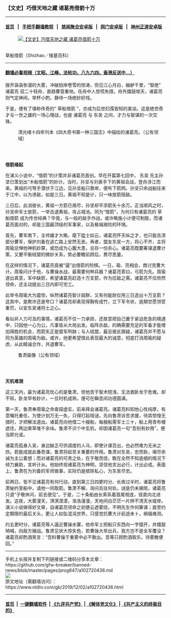 ### 【文史】巧借天地之藏 诸葛亮借箭十万
------------------------

#### [首页](https://github.com/gfw-breaker/banned-news/blob/master/README.md) &nbsp;&nbsp;|&nbsp;&nbsp; [手把手翻墙教程](https://github.com/gfw-breaker/guides/wiki) &nbsp;&nbsp;|&nbsp;&nbsp; [禁闻聚合安卓版](https://github.com/gfw-breaker/bn-android) &nbsp;&nbsp;|&nbsp;&nbsp; [网门安卓版](https://github.com/oGate2/oGate) &nbsp;&nbsp;|&nbsp;&nbsp; [神州正道安卓版](https://github.com/SzzdOgate/update) 



<div><div class="featured_image">
 <a href="https://i.ntdtv.com/assets/uploads/2019/12/1605251140521456-600x400-676.jpg" target="_blank">
  <figure>
   <img alt="【文史】巧借天地之藏 诸葛亮借箭十万" src="https://i.ntdtv.com/assets/uploads/2019/12/1605251140521456-600x400-676-800x450.jpg"/>
  </figure><br/>
 </a>
 <span class="caption">
  草船借箭（Shizhao／维基百科）
 </span>
</div>
</div><hr/>

#### [翻墙必看视频（文昭、江峰、法轮功、八九六四、香港反送中...）](https://github.com/gfw-breaker/banned-news/blob/master/pages/links.md)

<div><div class="post_content" itemprop="articleBody">
 <p>
  拨开袅袅弥漫的大雾，冲破拍岸卷雪的惊涛，但见江心月白，舳舻千里，“智绝”
  <ok href="https://www.ntdtv.com/gb/诸葛亮.htm">
   诸葛亮
  </ok>
  驭二十轻舟，直趋曹营重地。任舟中人惊慌失措，舟外擂鼓喧天，诸葛亮则气定神闲，举杯小酌，静待一场绝妙好戏。
 </p>
 <p>
  于是，便有了堪称传奇的“
  <ok href="https://www.ntdtv.com/gb/草船借箭.htm">
   草船借箭
  </ok>
  ”，亦成为后世妇孺皆知的美谈。这是绝世奇才与一世之雄的一场心理战，也是
  <ok href="https://www.ntdtv.com/gb/诸葛亮.htm">
   诸葛亮
  </ok>
  与
  <ok href="https://www.ntdtv.com/gb/东吴.htm">
   东吴
  </ok>
  之间，才力与智谋的一次交锋。
 </p>
 <figure class="wp-caption alignnone" id="attachment_102720444" style="width: 450px">
  <img alt="" class="size-full wp-image-102720444" src="https://i.ntdtv.com/assets/uploads/2019/12/1604181650592669-450x793.jpg">
   <br/><figcaption class="wp-caption-text">
    清光绪十四年刊本《四大奇书第一种三国志》中描绘的诸葛亮。（公有领域）
   </figcaption><br/>
  </img>
 </figure><br/>
 <p>
  <strong>
   借箭缘起
  </strong>
 </p>
 <p>
  在演义小说中，“借箭”的计策并非诸葛亮首创。早在开篇第七回中，
  <ok href="https://www.ntdtv.com/gb/东吴.htm">
   东吴
  </ok>
  先主孙坚已策划出“木船借箭”的妙计。当时，孙坚与刘表手下的黄祖会战，登舟涉江而来。黄祖的弓弩手潜伏于江边，见孙坚船只靠岸，便布下箭网。孙坚只命战船往来于江中，以为诱敌，如是三日。黄祖不知是计，只一味放箭阻敌。
 </p>
 <p>
  三日后，此消彼长，黄祖一方箭已用尽，孙坚却平添箭矢十余万。正当顺风之时，孙坚命军士放箭，一举击退黄祖，攻占城池。同为“借箭”，为何只有诸葛亮的
  <ok href="https://www.ntdtv.com/gb/草船借箭.htm">
   草船借箭
  </ok>
  成为传世经典？毕竟，与一般的敌手作战，或许略施小计便可制胜，而诸葛亮面对的，却是三国最顶级的军事家，以及极端艰险的环境。
 </p>
 <p>
  首先，曹军南下，主帅雄才大略，麾下猛士如云，诸葛亮怀天纵之才，也只能击溃部分曹军，保护刘备在逃亡路上安然无恙。再者，盟友东吴一方，将心不齐，主将周瑜忌惮他神机妙算，或恐成为心腹大患，总存一份杀心。诸葛亮既要筹谋退曹计策，又要平衡结盟的微妙关系，势必要瞻前顾后，费尽思量。
 </p>
 <p>
  在这样的情况下，诸葛亮竟被“逼”出借箭的险棋。一日，瑜、亮相会，商讨克曹大计。周瑜问计于他，与曹操水战，最需要何种兵器？诸葛亮答曰，弓箭为先。周瑜道出真意，军中缺箭，希望诸葛亮赶造十万支箭，作为应敌之需。诸葛亮不仅欣然领命，还主动提出三日内即可完工。
 </p>
 <p>
  此举令周瑜大为震惊，纵然诸葛亮智计超群，又有何能耐仅用三日造出十万支箭？这其中，是欺诈还是夸口？诸葛亮却表现得胸有成竹，立下军令状，逾期甘愿领受重罚，以安东吴诸将士之心。
 </p>
 <p>
  看似非人力可及的事情，诸葛亮不仅一力承担，还故意把自己置于紧迫危急的境遇中，只因他一心为公，凡事皆从大局出发。临阵杀敌，的确需要充足的军备才能增加得胜的机会，而箭矢正是盟军所缺；与人结盟，最忌彼此猜疑，诸葛亮并不愿与同为英雄的周瑜为敌。或许，他更希望借此表现最大的诚意，彻底打消周瑜的疑虑，从此精诚合作，共退曹军。
 </p>
 <figure class="wp-caption alignnone" id="attachment_102720443" style="width: 350px">
  <img alt="" class="size-full wp-image-102720443" src="https://i.ntdtv.com/assets/uploads/2019/12/1aa9ad4b240334120935f0e89f1fbbdf.jpg">
   <br/><figcaption class="wp-caption-text">
    鲁肃画像（公有领域）
   </figcaption><br/>
  </img>
 </figure><br/>
 <p>
  <strong>
   天机难测
  </strong>
 </p>
 <p>
  这三天内，最为诸葛亮忧心的是鲁肃，但他苦于智术短浅，无法救卧龙于危难。却不知，卧龙早有妙计，一旦时机成熟，便可在瞬息间功德圆满。
 </p>
 <p>
  第一天，鲁肃奉周瑜之命查探虚实，前来拜会诸葛亮。诸葛亮料知他心性纯厚，有意嘱托重任，为使计划万无一失，只得打起哑谜。先向鲁肃诉苦求援，待其惊惶无措时，才把解法道出。诸葛亮向他借二十艘船，每艘船需军士三十，船上用青布幔遮住，两边束草堆千余垛。鲁肃不识个中玄机，却因诸葛亮一句“吾别有妙用”，便当即允诺。
 </p>
 <p>
  诸葛亮孤身入吴，身边缺乏可供调度的人马，即使计谋百出，也必然难为无米之炊。若能成就此番奇谋，鲁肃将起至关重要的作用。鲁肃对东吴，忠而耿，竭尽赤诚为主公着想；而对诸葛亮的可贵之处，在于敬而信，敢在全然不知底细的情况下倾力襄助，言听计从。他始终视诸葛亮为神明，坚信他言出必行，计出必成。表面上，鲁肃在为刘备的军师做事，实际仍是摈除私心，为东吴尽忠。
 </p>
 <p>
  前两日，皆不见诸葛亮有何行动，直到第三日四更时分、长夜过半时，诸葛亮将鲁肃秘约至船中，请他一同取箭。鲁肃不解，询问去往何处。谜底仍未揭晓，诸葛亮只道“子敬休问，前去便见”。于是，二十条船由长索系着首尾相连，径直向北进发。这夜，大雾漫天，溟溟漠漠，浩浩漫漫，天地间白茫茫一片辨不清天水堤岸。演义小说做得好文章，自诸葛亮领命之初便云遮雾绕，不明先生作何筹谋；直至约定期限的最后关头，更让人如坠混沌世界，只感觉抗曹大计前途未卜，祸福难测。
 </p>
 <p>
  约五更时分，诸葛亮等人逼近曹操水寨，他命军士把船只东西向一字摆开，并擂鼓呐喊，向敌方搦战。鲁肃见状大惊失色，若曹操大举出兵，我方岂不是全军覆没？诸葛亮却酌酒笑言：“吾料曹操于重雾中必不敢出。吾等只顾酌酒取乐，待雾散便回。”
 </p>
</div></div>
<hr/>
手机上长按并复制下列链接或二维码分享本文章：<br/>
https://github.com/gfw-breaker/banned-news/blob/master/pages/prog647/a102720436.md <br/>
<a href='https://github.com/gfw-breaker/banned-news/blob/master/pages/prog647/a102720436.md'><img src='https://github.com/gfw-breaker/banned-news/blob/master/pages/prog647/a102720436.md.png'/></a> <br/>
原文地址（需翻墙访问）：https://www.ntdtv.com/gb/2019/12/02/a102720436.html


------------------------
#### [首页](https://github.com/gfw-breaker/banned-news/blob/master/README.md) &nbsp;|&nbsp; [一键翻墙软件](https://github.com/gfw-breaker/nogfw/blob/master/README.md) &nbsp;| [《九评共产党》](https://github.com/gfw-breaker/9ping.md/blob/master/README.md#九评之一评共产党是什么) | [《解体党文化》](https://github.com/gfw-breaker/jtdwh.md/blob/master/README.md) | [《共产主义的终极目的》](https://github.com/gfw-breaker/gczydzjmd.md/blob/master/README.md)


<img src='http://gfw-breaker.win/banned-news/pages/prog647/a102720436.md' width='0px' height='0px'/>